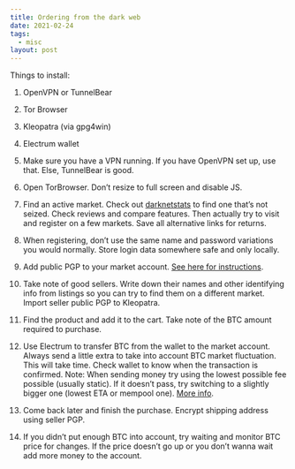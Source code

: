 ```yaml
---
title: Ordering from the dark web
date: 2021-02-24
tags:
  - misc
layout: post
---
```


Things to install:
1. OpenVPN or TunnelBear
1. Tor Browser
2. Kleopatra (via gpg4win)
3. Electrum wallet

1. Make sure you have a VPN running. If you have OpenVPN set up, use that. Else, TunnelBear is good.
2. Open TorBrowser. Don’t resize to full screen and disable JS.
3. Find an active market. Check out [darknetstats](https://www.darknetstats.com/) to find one that’s not seized. Check reviews and compare features. Then actually try to visit and register on a few markets. Save all alternative links for returns.
4. When registering, don’t use the same name and password variations you would normally. Store login data somewhere safe and only locally.
5. Add public PGP to your market account. [See here for instructions](https://www.deeponionweb.com/pgp-messaging-tutorial-windows-gpg4win-detailed-simple/).
6. Take note of good sellers. Write down their names and other identifying info from listings so you can try to find them on a different market. Import seller public PGP to Kleopatra.
7. Find the product and add it to the cart. Take note of the BTC amount required to purchase.
8. Use Electrum to transfer BTC from the wallet to the market account. Always send a little extra to take into account BTC market fluctuation. This will take time. Check wallet to know when the transaction is confirmed.
    Note: When sending money try using the lowest possible fee possible (usually static). If it doesn’t pass, try switching to a slightly bigger one (lowest ETA or mempool one). [More info](https://bitcoinelectrum.com/how-to-manually-set-transaction-fees/).
9. Come back later and finish the purchase. Encrypt shipping address using seller PGP.
10. If you didn’t put enough BTC into account, try waiting and monitor BTC price for changes. If the price doesn’t go up or you don’t wanna wait add more money to the account.
